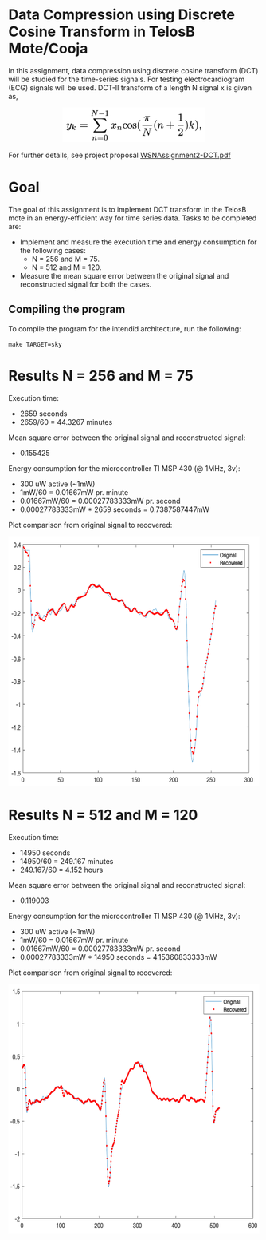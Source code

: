 # Data Compression using Discrete Cosine Transform in TelosB Mote/Cooja
In this assignment, data compression using discrete cosine transform (DCT) will be studied for the time-series signals. For testing electrocardiogram (ECG) signals will be used. DCT-II transform of a length N signal x is given as,
<p align="center">
<img src="images/formular.png" height="70">
</p>

For further details, see project proposal [WSNAssignment2-DCT.pdf](WSNAssignment2-DCT.pdf)

# Goal
The goal of this assignment is to implement DCT transform in the TelosB mote in an energy-efficient way for time series data.
Tasks to be completed are:
- Implement and measure the execution time and energy consumption for the following cases:
  - N = 256 and M = 75.
  - N = 512 and M = 120.
- Measure the mean square error between the original signal and reconstructed signal for both the cases.

## Compiling the program
To compile the program for the intendid architecture, run the following:
```
make TARGET=sky 
```

# Results N = 256 and M = 75
Execution time: 
- 2659 seconds
- 2659/60 = 44.3267 minutes 

Mean square error between the original signal and reconstructed signal:
- 0.155425

Energy consumption for the microcontroller TI MSP 430 (@ 1MHz, 3v):
- 300 uW active (~1mW)
- 1mW/60 = 0.01667mW pr. minute
- 0.01667mW/60 = 0.00027783333mW pr. second
- 0.00027783333mW * 2659 seconds = 0.7387587447mW

Plot comparison from original signal to recovered:
<p align="center">
  <img src="images/N256.png" height="500">
</p>

# Results N = 512 and M = 120
Execution time: 
-  14950 seconds
-  14950/60 = 249.167 minutes
-  249.167/60 = 4.152 hours

Mean square error between the original signal and reconstructed signal:
- 0.119003

Energy consumption for the microcontroller TI MSP 430 (@ 1MHz, 3v):
- 300 uW active (~1mW)
- 1mW/60 = 0.01667mW pr. minute
- 0.01667mW/60 = 0.00027783333mW pr. second
- 0.00027783333mW * 14950 seconds = 4.15360833333mW
                                         
Plot comparison from original signal to recovered:
<p align="center">
  <img src="images/N512.png" height="500">
</p>

